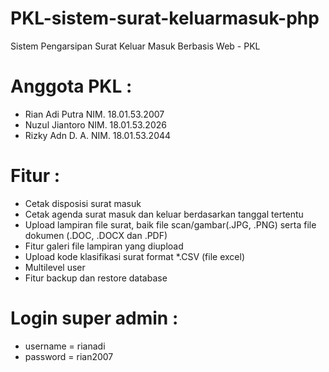 # PKL-sistem-surat-keluarmasuk-php
Sistem Pengarsipan Surat Keluar Masuk Berbasis Web - PKL

# Anggota PKL : 
- Rian Adi Putra  NIM. 18.01.53.2007
- Nuzul Jiantoro  NIM. 18.01.53.2026
- Rizky Adn D. A. NIM. 18.01.53.2044

# Fitur :
- Cetak disposisi surat masuk
- Cetak agenda surat masuk dan keluar berdasarkan tanggal tertentu
- Upload lampiran file surat, baik file scan/gambar(.JPG, .PNG) serta file dokumen (.DOC, .DOCX dan .PDF)
- Fitur galeri file lampiran yang diupload
- Upload kode klasifikasi surat format *.CSV (file excel)
- Multilevel user
- Fitur backup dan restore database

# Login super admin :
- username = rianadi
- password = rian2007
